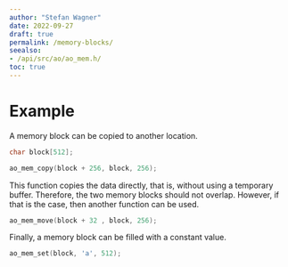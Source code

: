 ```yaml
---
author: "Stefan Wagner"
date: 2022-09-27
draft: true
permalink: /memory-blocks/
seealso:
- /api/src/ao/ao_mem.h/
toc: true
---
```


# Example

A memory block can be copied to another location.

```c
char block[512];
```

```c
ao_mem_copy(block + 256, block, 256);
```

This function copies the data directly, that is, without using a temporary buffer. Therefore, the two memory blocks should not overlap. However, if that is the case, then another function can be used.

```c
ao_mem_move(block + 32 , block, 256);
```

Finally, a memory block can be filled with a constant value.

```c
ao_mem_set(block, 'a', 512);
```
